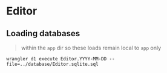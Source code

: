 # Editor

## Loading databases
> within the `app` dir so these loads remain local to `app` only

`wrangler d1 execute Editor.YYYY-MM-DD --file=../database/Editor.sqlite.sql`